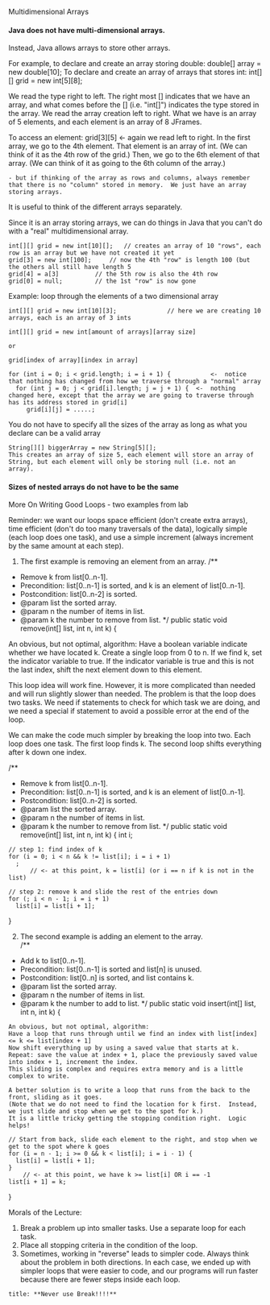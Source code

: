 Multidimensional Arrays
#### Java does not have multi-dimensional arrays.
  Instead, Java allows arrays to store other arrays.

  For example, to declare and create an array storing double:
	double[] array = new double[10];
  To declare and create an array of arrays that stores int:
	int[][] grid = new int[5][8];

  We read the type right to left.  The right most [] indicates that we have an array, and what comes before the [] (i.e. "int[]") indicates the type stored in the array.
  We read the array creation left to right.  What we have is an array of 5 elements, and each element is an array of 8 JFrames.

  To access an element:
     grid[3][5]   <-  again we read left to right.  In the first array, we go to the 4th element.  That element is an array of int.  (We can think of it as the 4th row of the grid.)
                        Then, we go to the 6th element of that array.  (We can think of it as going to the 6th column of the array.)

	- but if thinking of the array as rows and columns, always remember that there is no "column" stored in memory.  We just have an array storing arrays.

  It is useful to think of the different arrays separately.

  Since it is an array storing arrays, we can do things in Java that you can't do with a "real" multidimensional array.

	int[][] grid = new int[10][];   // creates an array of 10 "rows", each row is an array but we have not created it yet
	grid[3] = new int[100];		// now the 4th "row" is length 100 (but the others all still have length 5
	grid[4] = a[3]			// the 5th row is also the 4th row
	grid[0] = null;			// the 1st "row" is now gone

Example: loop through the elements of a two dimensional array

	int[][] grid = new int[10][3];              // here we are creating 10 arrays, each is an array of 3 ints
```ad-note
int[][] grid = new int[amount of arrays][array size]

or 

grid[index of array][index in array]
```

	for (int i = 0; i < grid.length; i = i + 1) {	        <-  notice that nothing has changed from how we traverse through a "normal" array
	  for (int j = 0; j < grid[i].length; j = j + 1) { 	<-  nothing changed here, except that the array we are going to traverse through has its address stored in grid[i]
	     grid[i][j] = .....;

You do not have to specify all the sizes of the array as long as what you declare can be a valid array

	String[][] biggerArray = new String[5][];
    This creates an array of size 5, each element will store an array of String, but each element will only be storing null (i.e. not an array).

#### Sizes of nested arrays do not have to be the same

More On Writing Good Loops - two examples from lab

  Reminder: we want our loops space efficient (don't create extra arrays), time efficient (don't do too many traversals of the data), logically simple (each loop does one task), and use a simple increment (always increment by the same amount at each step).

 1. The first example is removing an element from an array. 
  /**
   * Remove k from list[0..n-1].
   * Precondition: list[0..n-1] is sorted, and k is an element of list[0..n-1].
   * Postcondition: list[0..n-2] is sorted.
   * @param list the sorted array.
   * @param n the number of items in list.
   * @param k the number to remove from list.
   */
  public static void remove(int[] list, int n, int k) {

   An obvious, but not optimal, algorithm:
	Have a boolean variable indicate whether we have located k.
	Create a single loop from 0 to n. 
	  If we find k, set the indicator variable to true.
	  If the indicator variable is true and this is not the last index, shift the next element down to this element.

   This loop idea will work fine.  However, it is more complicated than needed and will run slightly slower than needed.
    The problem is that the loop does two tasks.  We need if statements to check for which task we are doing, and we need a special
     if statement to avoid a possible error at the end of the loop.

  We can make the code much simpler by breaking the loop into two.  Each loop does one task.  The first loop finds k.
   The second loop shifts everything after k down one index.

  /**
   * Remove k from list[0..n-1].
   * Precondition: list[0..n-1] is sorted, and k is an element of list[0..n-1].
   * Postcondition: list[0..n-2] is sorted.
   * @param list the sorted array.
   * @param n the number of items in list.
   * @param k the number to remove from list.
   */
  public static void remove(int[] list, int n, int k) {
    int i;

    // step 1: find index of k
    for (i = 0; i < n && k != list[i]; i = i + 1)
      ;
          // <- at this point, k = list[i] (or i == n if k is not in the list)

    // step 2: remove k and slide the rest of the entries down
    for (; i < n - 1; i = i + 1)
      list[i] = list[i + 1];
  }

 2. The second example is adding an element to the array.  
  /**
   * Add k to list[0..n-1].
   * Precondition: list[0..n-1] is sorted and list[n] is unused.
   * Postcondition: list[0..n] is sorted, and list contains k.
   * @param list the sorted array.
   * @param n the number of items in list.
   * @param k the number to add to list.
   */
  public static void insert(int[] list, int n, int k) {

    An obvious, but not optimal, algorithm:
	Have a loop that runs through until we find an index with list[index] <= k <= list[index + 1]
	Now shift everything up by using a saved value that starts at k.  Repeat: save the value at index + 1, place the previously saved value into index + 1, increment the index.
    This sliding is complex and requires extra memory and is a little complex to write.

    A better solution is to write a loop that runs from the back to the front, sliding as it goes.  
    (Note that we do not need to find the location for k first.  Instead, we just slide and stop when we get to the spot for k.)
    It is a little tricky getting the stopping condition right.  Logic helps! 

    // Start from back, slide each element to the right, and stop when we get to the spot where k goes
    for (i = n - 1; i >= 0 && k < list[i]; i = i - 1) {
      list[i] = list[i + 1];
    }
        // <- at this point, we have k >= list[i] OR i == -1 
    list[i + 1] = k;
  }

Morals of the Lecture:
  1) Break a problem up into smaller tasks.  Use a separate loop for each task.
  2) Place all stopping criteria in the condition of the loop.
  3) Sometimes, working in "reverse" leads to simpler code.  Always think about the problem in both directions.
  In each case, we ended up with simpler loops that were easier to code, and our programs will run faster because there are fewer steps inside each loop.


```ad-important
title: **Never use Break!!!!**
```
